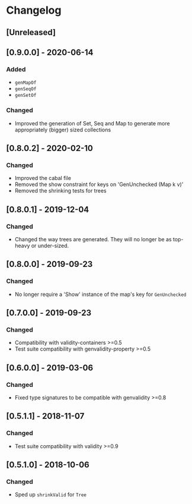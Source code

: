 # Changelog

## [Unreleased]

## [0.9.0.0] - 2020-06-14

### Added

* `genMapOf`
* `genSeqOf`
* `genSetOf`

### Changed

* Improved the generation of Set, Seq and Map to generate more appropriately (bigger) sized collections

## [0.8.0.2] - 2020-02-10

### Changed

* Improved the cabal file
* Removed the show constraint for keys on 'GenUnchecked (Map k v)'
* Removed the shrinking tests for trees

## [0.8.0.1] - 2019-12-04

### Changed

* Changed the way trees are generated.
  They will no longer be as top-heavy or under-sized.

## [0.8.0.0] - 2019-09-23

### Changed

* No longer require a 'Show' instance of the map's key for `GenUnchecked`

## [0.7.0.0] - 2019-09-23

### Changed

* Compatibility with validity-containers >=0.5
* Test suite compatibility with genvalidity-property >=0.5

## [0.6.0.0] - 2019-03-06

### Changed

* Fixed type signatures to be compatible with genvalidity >=0.8

## [0.5.1.1] - 2018-11-07

### Changed

* Test suite compatibility with validity >=0.9

## [0.5.1.0] - 2018-10-06

### Changed

* Sped up `shrinkValid` for `Tree`
